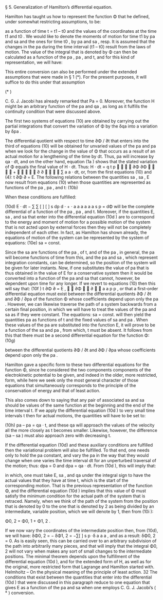 § 5. Generalization of Hamilton’s differential equation.

Hamilton has taught us how to represent the function Φ that he defined, under somewhat restricting assumptions, to be:


<!-- Φ =
1
0
( )
t
t
F L dt − ⋅ ∫ -->


as a function of time t = t1 – t0 and the values of the coordinates at the time t1 and t0 . We
would like to denote the moments of motion for time t1 by pa
 and sa
 and the ones for time
t0 , by pa
 and sa , resp. It is assumed that the changes in the pa
 during the time interval (t1
– t0) result from the laws of motion. The value of the integral that is denoted by Φ can
then be calculated as a function of the pa
, pa
, and t, and for this kind of representation, we
will have:

<!-- (10)
,
,
s
p
E
t
 ∂Φ
= − 
∂

 ∂Φ  =
∂ 
 ∂Φ  =
 ∂
a
a
a
a
s
p
or
(10a
) dΦ = E ⋅ dt − ∑ ∑ [ ] [ ] s dp d ⋅ + ⋅ a a a a
a a
s p . -->





This entire conversion can also be performed under the extended assumptions that were
made in § 1 (*). For the present purposes, it will suffice to do this under that assumption

 (* ) 

C. G. J. Jacobi has already remarked that Pa
 = 0. Moreover, the function H might be an arbitrary function of the pa
 and qa , as long as it fulfills the continuity condition that were discussed above.


The first two systems of equations (10) are obtained by carrying out the
partial integrations that convert the variation of Φ by the δqa
 into a variation by δpa . 

The
differential quotient with respect to time ∂Φ / ∂t that enters into the third of equations
(10) will be obtained for unvaried values of the pa
 and pa
 when we look for the change in
the value of Φ that occurs as a result of an actual motion for a lengthening of the time by
dt. Thus, pa
 will increase by qa
⋅ dt, and on the other hand, equation (1a
) shows that the
stated variation of Φ equals the final value of H ⋅ dt. Thus:
H ⋅ dt = q
t p
    ∂Φ ∂Φ     + ⋅     ∂ ∂     ∑ a
a
⋅ dt,
or, from the first equations (10) and (4):
t
∂Φ
∂
 = E.
 The following relations between the quantities sa , sa , E now result from equations
(10) when those quantities are represented as functions of the pa , pa , and t:
(10b)

<!-- s s
p p
s
p
 ∂ ∂  =
∂ ∂ 
 ∂ ∂  = −
∂ ∂ 
 ∂ ∂  =
 ∂ ∂ 
a b
b a
a b
b a
a b
b a
s
p
s s
p p
(10c
)
,
.
E s
p t
E
t
 ∂ ∂
= − 
 ∂ ∂

∂ ∂  =
 ∂ ∂ 
a
a
a
a
s
p -->


When these conditions are fulfilled: 

(10d) E ⋅ dt − ∑ ∑ [ ] [ ] s dp d ⋅ + ⋅ a a a a
a a
s p = dΦ
will be the complete differential of a function of the pa , pa , and t.
 Moreover, if the quantities E, sa , and sa
 that enter into the differential equation (10d
)
are to correspond to the energy and moment of motion for a possible motion of the  system that is not acted upon by external forces then they will not be completely
independent of each other. In fact, as Hamilton has shown already, the equations of
motion of the system can be represented by the system of equations:
(10e) sa
 = const.
 
Since the sa
 are functions of the pa , of t, and of the pa , in general, the pa will become
functions of time from this, and the pa
 and sa , which represent integration constants, can
be determined, so the position of the system will be given for later instants. Now, if one
substitutes the value of pa
 that is thus obtained in the value of E for a conservative system
then it would be converted into a function of the pa
 and sa that cannot, however, be
dependent upon time for any longer. If we revert to equations (10) then this will say that:
(10f
)
t
∂Φ
∂
 = E ,
  ∂Φ   ∂   a
a
p
p
,
or that a first-order differential equation must exist between the differential quotients ∂Φ
/ ∂t and ∂Φ / ∂pa of the function Φ whose coefficients depend upon only the pa
.
 However, we can likewise traverse the path of a system backwards from a certain
final position, in which we will have to treat the values of the pa
 and sa
 as if they were
constant. The equations:
sa
 = const.
will then yield the quantities pa
 as functions of t and the fixed values of sa
 and pa
 . When
these values of the pa
 are substituted into the function E, it will prove to be a function of
the sa
 and pa
, from which, t must be absent. It follows from this that there must be a
second differential equation for the function Φ:
(10g)

<!-- t
∂Φ
∂
 = G p ,
p
  ∂Φ   ∂   a
a -->

between the differential quotients ∂Φ / ∂t and ∂Φ / ∂pa whose coefficients depend upon
only the pa .

Hamilton gave a specific form to these two differential equations for the function Φ,
since he considered the two components components of the electrokinetic potential to be
given, and indeed in the older, more restricted, form, while here we seek only the most
general character of those equations that simultaneously corresponds to the principle of
the conservation of energy and that of least action.

This also comes down to saying that any pair of associated sa
 and sa
 should be values
of the same function at the beginning and the end of the time interval t. If we apply the differential equation (10d
) to very small time intervals t then for actual motions, the
quantities will have to be set to:

(10h) pa
 – pa
 = qa
⋅ t,
and these qa
 will approach the values of the velocity all the more closely as t becomes
smaller. Likewise, however, the difference (sa
 – sa
) must also approach zero with
decreasing t. 

If the differential equation (10d) and these auxiliary conditions are fulfilled
then the variational problem will also be fulfilled.
 To that end, one needs only to hold the pa
 constant, and vary the pa
 in the way that
they would change when one varies the time interval dt for an unperturbed traversal of
the motion; thus:
 dpa
 = 0 and dpa
 = qa
⋅ dt.
From (10d
), this will imply that:

<!--  dΦ = {E – ∑ [sa
⋅ qa
]} ⋅ dt,
or
(10i
) Φ =
0
{ [ ]}
t
∫
dt E s q ⋅ − ⋅ ∑ a a -->

in which, one must take E, sa , and qa under the integral sign to have the actual values that
they have at time t, which is the start of the corresponding motion. That is the previous
representation of the function Φ, and the differential equation (10d
) implies that this value of Φ must satisfy the minimum condition for the actual path of the system that is
retraced. Namely, when we think of the path of the system from the position that is
denoted by 0 to the one that is denoted by 2 as being divided by an intermediate, variable
position, which we will denote by 1, then from (10i
):

Φ0, 2 = Φ0, 1 + Φ1, 2 .

If we now vary the coordinates of the intermediate position then, from (10d), we will
have:
δΦ0, 2 = − δΦ1, 2 = −∑[ ] s p ⋅δ a a
a
,
and as a result:
δΦ0, 2 = 0.
As is easily seen, this can be carried over to an arbitrary subdivision of the path into
arbitrarily many pieces, and that will imply that the integral Φ0, 2 will not vary when
makes any sort of small changes to the intermediate positions.
 The minimal theorem depends upon the fulfillment of the differential equation (10d
),
and for the extended form of H, as well as for the original, more restricted form that
Lagrange and Hamilton started with. 
Helmholtz – On the physical meaning of the principle of least action. 32
 The conditions that exist between the quantities that enter into the differential (10d
)
that were discussed in this paragraph reduce to one equation that gives E as a function of
the pa
 and sa
 when one employs C. G. J. Jacobi’s (
*
) conversion.


